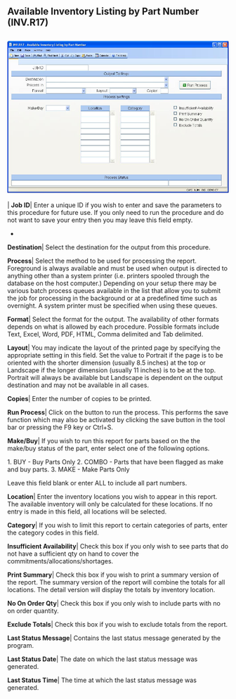 ## Available Inventory Listing by Part Number (INV.R17)
<PageHeader />

##

![](./INV-R17-1.jpg)

| **Job ID**|  Enter a unique ID if you wish to enter and save the parameters
to this procedure for future use. If you only need to run the procedure and do
not want to save your entry then you may leave this field empty.

-  
**Destination**|  Select the destination for the output from this procedure.

**Process**|  Select the method to be used for processing the report.
Foreground is always available and must be used when output is directed to
anything other than a system printer (i.e. printers spooled through the
database on the host computer.) Depending on your setup there may be various
batch process queues available in the list that allow you to submit the job
for processing in the background or at a predefined time such as overnight. A
system printer must be specified when using these queues.

**Format**|  Select the format for the output. The availability of other
formats depends on what is allowed by each procedure. Possible formats include
Text, Excel, Word, PDF, HTML, Comma delimited and Tab delimited.

**Layout**|  You may indicate the layout of the printed page by specifying the
appropriate setting in this field. Set the value to Portrait if the page is to
be oriented with the shorter dimension (usually 8.5 inches) at the top or
Landscape if the longer dimension (usually 11 inches) is to be at the top.
Portrait will always be available but Landscape is dependent on the output
destination and may not be available in all cases.

**Copies**|  Enter the number of copies to be printed.

**Run Process**|  Click on the button to run the process. This performs the
save function which may also be activated by clicking the save button in the
tool bar or pressing the F9 key or Ctrl+S.

**Make/Buy**|  If you wish to run this report for parts based on the the
make/buy status of the part, enter select one of the following options.

1\. BUY - Buy Parts Only
2\. COMBO - Parts that have been flagged as make and buy parts.
3\. MAKE - Make Parts Only

Leave this field blank or enter ALL to include all part numbers.

**Location**|  Enter the inventory locations you wish to appear in this
report. The available inventory will only be calculated for these locations.
If no entry is made in this field, all locations will be selected.

**Category**|  If you wish to limit this report to certain categories of
parts, enter the category codes in this field.

**Insufficient Availability**|  Check this box if you only wish to see parts
that do not have a sufficient qty on hand to cover the
commitments/allocations/shortages.

**Print Summary**|  Check this box if you wish to print a summary version of
the report. The summary version of the report will combine the totals for all
locations. The detail version will display the totals by inventory location.

**No On Order Qty**|  Check this box if you only wish to include parts with no
on order quantity.

**Exclude Totals**|  Check this box if you wish to exclude totals from the
report.

**Last Status Message**|  Contains the last status message generated by the
program.

**Last Status Date**|  The date on which the last status message was
generated.

**Last Status Time**|  The time at which the last status message was
generated.


<badge text= "Version 8.10.57 " vertical="middle" />

<PageFooter />
